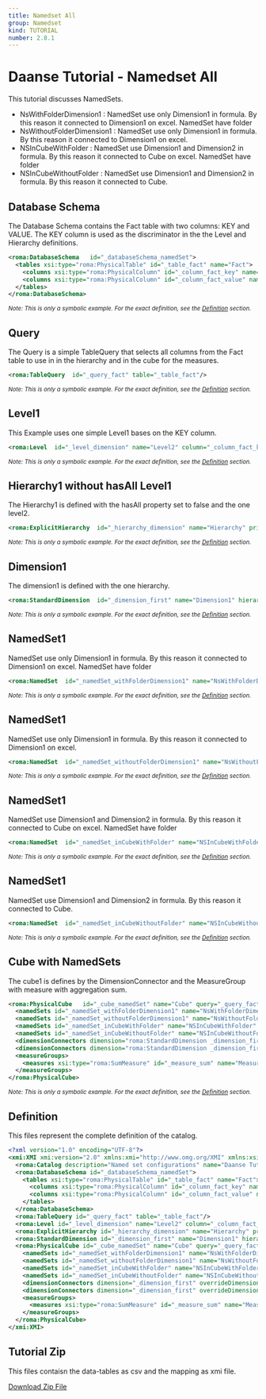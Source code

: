```yaml
---
title: Namedset All
group: Namedset
kind: TUTORIAL
number: 2.8.1
---
```

# Daanse Tutorial - Namedset All

This tutorial discusses NamedSets.

- NsWithFolderDimension1    : NamedSet use only Dimension1 in formula. By this reason it connected to Dimension1 on excel. NamedSet have folder
- NsWithoutFolderDimension1 : NamedSet use only Dimension1 in formula. By this reason it connected to Dimension1 on excel.
- NSInCubeWithFolder        : NamedSet use Dimension1 and Dimension2 in formula. By this reason it connected to Cube on excel. NamedSet have folder
- NSInCubeWithoutFolder     : NamedSet use Dimension1 and Dimension2 in formula. By this reason it connected to Cube.


## Database Schema

The Database Schema contains the Fact table with two columns: KEY and VALUE. The KEY column is used as the discriminator in the the Level and Hierarchy definitions.


```xml
<roma:DatabaseSchema   id="_databaseSchema_namedSet">
  <tables xsi:type="roma:PhysicalTable" id="_table_fact" name="Fact">
    <columns xsi:type="roma:PhysicalColumn" id="_column_fact_key" name="KEY"/>
    <columns xsi:type="roma:PhysicalColumn" id="_column_fact_value" name="VALUE" type="Integer"/>
  </tables>
</roma:DatabaseSchema>

```
*<small>Note: This is only a symbolic example. For the exact definition, see the [Definition](#definition) section.</small>*
## Query

The Query is a simple TableQuery that selects all columns from the Fact table to use in in the hierarchy and in the cube for the measures.


```xml
<roma:TableQuery  id="_query_fact" table="_table_fact"/>

```
*<small>Note: This is only a symbolic example. For the exact definition, see the [Definition](#definition) section.</small>*
## Level1

This Example uses one simple Level1 bases on the KEY column.


```xml
<roma:Level  id="_level_dimension" name="Level2" column="_column_fact_key"/>

```
*<small>Note: This is only a symbolic example. For the exact definition, see the [Definition](#definition) section.</small>*
## Hierarchy1 without hasAll Level1

The Hierarchy1 is defined with the hasAll property set to false and the one level2.


```xml
<roma:ExplicitHierarchy  id="_hierarchy_dimension" name="Hierarchy" primaryKey="_column_fact_key" query="_query_fact" levels="_level_dimension"/>

```
*<small>Note: This is only a symbolic example. For the exact definition, see the [Definition](#definition) section.</small>*
## Dimension1

The dimension1 is defined with the one hierarchy.


```xml
<roma:StandardDimension  id="_dimension_first" name="Dimension1" hierarchies="roma:ExplicitHierarchy _hierarchy_dimension"/>

```
*<small>Note: This is only a symbolic example. For the exact definition, see the [Definition](#definition) section.</small>*
## NamedSet1

NamedSet use only Dimension1 in formula. By this reason it connected to Dimension1 on excel. NamedSet have folder


```xml
<roma:NamedSet  id="_namedSet_withFolderDimension1" name="NsWithFolderDimension1" displayFolder="Folder1" formula="TopCount([Dimension1].[Level2].MEMBERS, 5, [Measures].[Measure1])"/>

```
*<small>Note: This is only a symbolic example. For the exact definition, see the [Definition](#definition) section.</small>*
## NamedSet1

NamedSet use only Dimension1 in formula. By this reason it connected to Dimension1 on excel.


```xml
<roma:NamedSet  id="_namedSet_withoutFolderDimension1" name="NsWithoutFolderDimension1" formula="TopCount([Dimension1].[Level2].MEMBERS, 5, [Measures].[Measure1])"/>

```
*<small>Note: This is only a symbolic example. For the exact definition, see the [Definition](#definition) section.</small>*
## NamedSet1

NamedSet use Dimension1 and Dimension2 in formula. By this reason it connected to Cube on excel. NamedSet have folder


```xml
<roma:NamedSet  id="_namedSet_inCubeWithFolder" name="NSInCubeWithFolder" displayFolder="Folder2" formula="{([Dimension1].[Level2].[A], [Dimension2].[Level2].[A]), ([Dimension1].[Level2].[B], [Dimension2].[Level2].[B])}"/>

```
*<small>Note: This is only a symbolic example. For the exact definition, see the [Definition](#definition) section.</small>*
## NamedSet1

NamedSet use Dimension1 and Dimension2 in formula. By this reason it connected to Cube.


```xml
<roma:NamedSet  id="_namedSet_inCubeWithoutFolder" name="NSInCubeWithoutFolder" formula="{([Dimension1].[Level2].[A], [Dimension2].[Level2].[A]), ([Dimension1].[Level2].[B], [Dimension2].[Level2].[B])}"/>

```
*<small>Note: This is only a symbolic example. For the exact definition, see the [Definition](#definition) section.</small>*
## Cube with NamedSets

The cube1 is defines by the DimensionConnector  and the MeasureGroup with measure with aggregation sum.


```xml
<roma:PhysicalCube   id="_cube_namedSet" name="Cube" query="_query_fact">
  <namedSets id="_namedSet_withFolderDimension1" name="NsWithFolderDimension1" displayFolder="Folder1" formula="TopCount([Dimension1].[Level2].MEMBERS, 5, [Measures].[Measure1])"/>
  <namedSets id="_namedSet_withoutFolderDimension1" name="NsWithoutFolderDimension1" formula="TopCount([Dimension1].[Level2].MEMBERS, 5, [Measures].[Measure1])"/>
  <namedSets id="_namedSet_inCubeWithFolder" name="NSInCubeWithFolder" displayFolder="Folder2" formula="{([Dimension1].[Level2].[A], [Dimension2].[Level2].[A]), ([Dimension1].[Level2].[B], [Dimension2].[Level2].[B])}"/>
  <namedSets id="_namedSet_inCubeWithoutFolder" name="NSInCubeWithoutFolder" formula="{([Dimension1].[Level2].[A], [Dimension2].[Level2].[A]), ([Dimension1].[Level2].[B], [Dimension2].[Level2].[B])}"/>
  <dimensionConnectors dimension="roma:StandardDimension _dimension_first" overrideDimensionName="Dimension1" id="_dimensionConnector_first"/>
  <dimensionConnectors dimension="roma:StandardDimension _dimension_first" overrideDimensionName="Dimension2" id="_dimensionConnector_second"/>
  <measureGroups>
    <measures xsi:type="roma:SumMeasure" id="_measure_sum" name="Measure1" column="_column_fact_value"/>
  </measureGroups>
</roma:PhysicalCube>

```
*<small>Note: This is only a symbolic example. For the exact definition, see the [Definition](#definition) section.</small>*

## Definition

This files represent the complete definition of the catalog.

```xml
<?xml version="1.0" encoding="UTF-8"?>
<xmi:XMI xmi:version="2.0" xmlns:xmi="http://www.omg.org/XMI" xmlns:xsi="http://www.w3.org/2001/XMLSchema-instance" xmlns:roma="https://www.daanse.org/spec/org.eclipse.daanse.rolap.mapping">
  <roma:Catalog description="Named set configurations" name="Daanse Tutorial - Namedset All" cubes="_cube_namedSet" dbschemas="_databaseSchema_namedSet"/>
  <roma:DatabaseSchema id="_databaseSchema_namedSet">
    <tables xsi:type="roma:PhysicalTable" id="_table_fact" name="Fact">
      <columns xsi:type="roma:PhysicalColumn" id="_column_fact_key" name="KEY"/>
      <columns xsi:type="roma:PhysicalColumn" id="_column_fact_value" name="VALUE" type="Integer"/>
    </tables>
  </roma:DatabaseSchema>
  <roma:TableQuery id="_query_fact" table="_table_fact"/>
  <roma:Level id="_level_dimension" name="Level2" column="_column_fact_key"/>
  <roma:ExplicitHierarchy id="_hierarchy_dimension" name="Hierarchy" primaryKey="_column_fact_key" query="_query_fact" levels="_level_dimension"/>
  <roma:StandardDimension id="_dimension_first" name="Dimension1" hierarchies="_hierarchy_dimension"/>
  <roma:PhysicalCube id="_cube_namedSet" name="Cube" query="_query_fact">
    <namedSets id="_namedSet_withFolderDimension1" name="NsWithFolderDimension1" displayFolder="Folder1" formula="TopCount([Dimension1].[Level2].MEMBERS, 5, [Measures].[Measure1])"/>
    <namedSets id="_namedSet_withoutFolderDimension1" name="NsWithoutFolderDimension1" formula="TopCount([Dimension1].[Level2].MEMBERS, 5, [Measures].[Measure1])"/>
    <namedSets id="_namedSet_inCubeWithFolder" name="NSInCubeWithFolder" displayFolder="Folder2" formula="{([Dimension1].[Level2].[A], [Dimension2].[Level2].[A]), ([Dimension1].[Level2].[B], [Dimension2].[Level2].[B])}"/>
    <namedSets id="_namedSet_inCubeWithoutFolder" name="NSInCubeWithoutFolder" formula="{([Dimension1].[Level2].[A], [Dimension2].[Level2].[A]), ([Dimension1].[Level2].[B], [Dimension2].[Level2].[B])}"/>
    <dimensionConnectors dimension="_dimension_first" overrideDimensionName="Dimension1" id="_dimensionConnector_first"/>
    <dimensionConnectors dimension="_dimension_first" overrideDimensionName="Dimension2" id="_dimensionConnector_second"/>
    <measureGroups>
      <measures xsi:type="roma:SumMeasure" id="_measure_sum" name="Measure1" column="_column_fact_value"/>
    </measureGroups>
  </roma:PhysicalCube>
</xmi:XMI>

```



## Tutorial Zip
This files contaisn the data-tables as csv and the mapping as xmi file.

<a href="./zip/tutorial.namedset.zip" download>Download Zip File</a>
